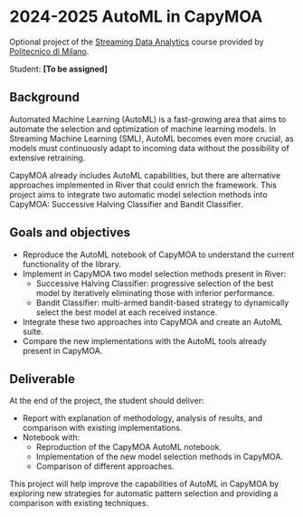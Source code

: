# 2024-2025 AutoML in CapyMOA

Optional project of the [Streaming Data Analytics](http://emanueledellavalle.org/teaching/streaming-data-analytics-2023-24/) course provided by [Politecnico di Milano](https://www11.ceda.polimi.it/schedaincarico/schedaincarico/controller/scheda_pubblica/SchedaPublic.do?&evn_default=evento&c_classe=811164&polij_device_category=DESKTOP&__pj0=0&__pj1=d563c55e73c3035baf5b0bab2dda086b).

Student: **[To be assigned]**

## Background
Automated Machine Learning (AutoML) is a fast-growing area that aims to automate the selection and optimization of machine learning models. In Streaming Machine Learning (SML), AutoML becomes even more crucial, as models must continuously adapt to incoming data without the possibility of extensive retraining.

CapyMOA already includes AutoML capabilities, but there are alternative approaches implemented in River that could enrich the framework. This project aims to integrate two automatic model selection methods into CapyMOA: Successive Halving Classifier and Bandit Classifier.

## Goals and objectives
- Reproduce the AutoML notebook of CapyMOA to understand the current functionality of the library.
- Implement in CapyMOA two model selection methods present in River:
  - Successive Halving Classifier: progressive selection of the best model by iteratively eliminating those with inferior performance.
  - Bandit Classifier: multi-armed bandit-based strategy to dynamically select the best model at each received instance.
- Integrate these two approaches into CapyMOA and create an AutoML suite.
- Compare the new implementations with the AutoML tools already present in CapyMOA.

## Deliverable
At the end of the project, the student should deliver:
- Report with explanation of methodology, analysis of results, and comparison with existing implementations.
- Notebook with:
  - Reproduction of the CapyMOA AutoML notebook.
  - Implementation of the new model selection methods in CapyMOA.
  - Comparison of different approaches.

This project will help improve the capabilities of AutoML in CapyMOA by exploring new strategies for automatic pattern selection and providing a comparison with existing techniques.



